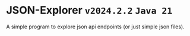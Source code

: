 # JSON-Explorer ``v2024.2.2`` `Java 21`
A simple program to explore json api endpoints (or just simple json files).